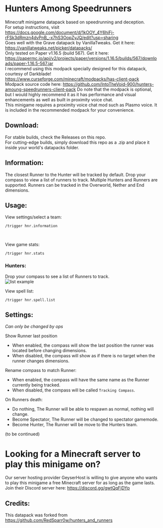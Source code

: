 # Hunters Among Speedrunners

Minecraft minigame datapack based on speedrunning and deception. <br/>
For setup instructions, visit https://docs.google.com/document/d/1kOOY_4Y6hiFj-rFSk3dRmzn4dvPnB_-x7hS3OopZyJQ/edit?usp=sharing <br/>
Goes well with the Grave datapack by VanillaTweaks. Get it here: https://vanillatweaks.net/picker/datapacks/ <br/>
Only tested on Paper v1.16.5 (build 567). Get it here: https://papermc.io/api/v2/projects/paper/versions/1.16.5/builds/567/downloads/paper-1.16.5-567.jar <br/>
I recommend using this modpack specially designed for this datapack, courtesy of Darkblade! https://www.curseforge.com/minecraft/modpacks/has-client-pack <br/>
Modpack source code here: https://github.com/IntoTheVoid-900/hunters-amoung-speedrunners-client-pack
Do note that the modpack is optional, but I would highly recommend it as it has performance and visual enhancements as well as built in proximity voice chat. <br/>
This minigame requires a proximity voice chat mod such as Plasmo voice. It is included in the recommended modpack for your convenience.

## Download:
For stable builds, check the Releases on this repo. <br/>
For cutting-edge builds, simply download this repo as a .zip and place it inside your world's datapacks folder.

## Information:
The closest Runner to the Hunter will be tracked by default.
Drop your compass to view a list of runners to track.
Multiple Hunters and Runners are supported.
Runners can be tracked in the Overworld, Nether and End dimensions.

## Usage:

View settings/select a team:
```
/trigger hnr.information
```
<br/>

View game stats:
```
/trigger hnr.stats
```

### Hunters:
Drop your compass to see a list of Runners to track.
<br/>![list example](https://i.imgur.com/yKMuKxI.png)

View spell list:
```
/trigger hnr.spell.list
```

## Settings:
_Can only be changed by ops_

Show Runner last position
- When enabled, the compass will show the last position the runner was located before changing dimensions.
- When disabled, the compass will show as if there is no target when the runner changes dimensions.

Rename compass to match Runner:
- When enabled, the compass will have the same name as the Runner currently being tracked.
- When disabled, the compass will be called `Tracking Compass`.

On Runners death:
- Do nothing, The Runner will be able to respawn as normal, nothing will change.
- Become Spectator, The Runner will be changed to spectator gamemode.
- Become Hunter, The Runner will be move to the Hunters team.

(to be continued)

# Looking for a Minecraft server to play this minigame on?
Our server hosting provider GeyserHost is willing to give anyone who wants to play this minigame a free Minecraft server for as long as the game lasts. 
Join their Discord server here: https://discord.gg/gwtQqFjDYp

## Credits:
This datapack was forked from https://github.com/RedSparr0w/hunters_and_runners
